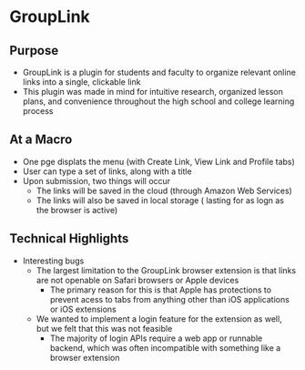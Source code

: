 # GroupLink
## Purpose
 - GroupLink is a plugin for students and faculty to organize relevant online links into a single, clickable link
 - This plugin was made in mind for intuitive research, organized lesson plans, and convenience throughout the high school and college learning process

## At a Macro
- One pge displats the menu (with Create Link, View Link and Profile tabs)
- User can type a set of links, along with a title
- Upon submission, two things will occur
    - The links will be saved in the cloud (through Amazon Web Services)
    - The links will also be saved in local storage ( lasting for as logn as the browser is active)
## Technical Highlights
- Interesting bugs
    - The largest limitation to the GroupLink browser extension is that links are not openable on Safari browsers or Apple devices
        - The primary reason for this is that Apple has protections to prevent acess to tabs from anything other than iOS applications or iOS extensions
    - We wanted to implement a login feature for the extension as well, but we felt that this was not feasible
        - The majority of login APIs require a web app or runnable backend, which was often incompatible with something like a browser extension